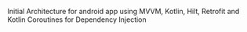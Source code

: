 Initial Architecture for android app using MVVM, Kotlin, Hilt, Retrofit and Kotlin Coroutines for Dependency Injection
